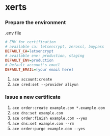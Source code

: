 # xerts

### Prepare the environment
.env file
```ini
# ENV for certification
# available ca: letsencrypt, zerossl, buypass
DEFAULT_CA=letsencrypt
# available env: production, staging
DEFAULT_ENV=production
# Default account's email
DEFAULT_EMAIL=[your email here]
```

1. `ace account:create`
2. `ace cred:set --provider aliyun`

### Issue a new certificate

1. `ace order:create example.com *.example.com`
2. `ace dns:set example.com`
3. `ace order:finish example.com --yes`
4. `ace dns:set example.com --rm`
5. `ace order:purge example.com --yes`